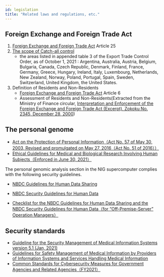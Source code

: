 ```yaml
---
id: legislation
title: "Related laws and regulations, etc."
---
```


## Foreign Exchange and Foreign Trade Act

1. [Foreign Exchange and Foreign Trade Act](https://elaws.e-gov.go.jp/document?lawid=324AC0000000228) Article 25
2. [The scope of Catch-all control](https://www.meti.go.jp/policy/anpo/anpo03.html)
    - the areas listed in appended table 3 of the Export Trade Control Order, as of October 1, 2021 : Argentina, Australia, Austria, Belgium, Bulgaria, Canada, Czech Republic, Denmark, Finland, France, Germany, Greece, Hungary, Ireland, Italy, Luxembourg, Netherlands, New Zealand, Norway, Poland, Portugal, Spain, Sweden, Switzerland, United Kingdom, the United States.
3. Definition of Residents and Non-Residents
    - [Foreign Exchange and Foreign Trade Act](https://elaws.e-gov.go.jp/document?lawid=324AC0000000228)  Article 6
    - Assessment of Residents and Non-Residents(Extracted from the Ministry of Finance circular, [Interpretation and Enforcement of the Foreign Exchange and Foreign Trade Act (Excerpt), Zokoku No. 2345, December 28, 2000](https://www.meti.go.jp/policy/anpo/law_document/tutatu/t02chukai/t02chukai_unyokaishaku.pdf)) 



## The personal genome


- [Act on the Protection of Personal Information（Act No. 57 of May 30, 2003, Revised and promulgated on May 27, 2016（Act No. 51 of 2016））](https://elaws.e-gov.go.jp/document?lawid=415AC0000000057)
- [Ethical Guidelines for Medical and Biological Research Involving Human Subjects（Enforced in June 30, 2021）](https://www.meti.go.jp/press/2020/03/20210323004/20210323004.html)


The personal genomic analysis section in the NIG supercomputer complies with the following security guidelines.

- [NBDC Guidelines for Human Data Sharing ](https://humandbs.biosciencedbc.jp/en/guidelines/data-sharing-guidelines)
- [NBDC Security Guidelines for Human Data](https://humandbs.biosciencedbc.jp/en/guidelines)


-  [Checklist for the NBDC Guidelines for Human Data Sharing and the NBDC Security Guidelines for Human Data（for “Off-Premise-Server” Operation Managers）](/pdf/security_checklist_for_dbcenters_2021706.pdf)


## Security standards


- [Guideline for the Security Management of Medical Information Systems version 5.1 (Jan, 2021)](https://www.mhlw.go.jp/stf/shingi/0000516275.html)
- [Guidelines for Safety Management of Medical Information by Providers of Information Systems and Services Handling Medical Information](https://www.meti.go.jp/policy/mono_info_service/healthcare/teikyoujigyousyagl.html)
- [Common Standards for Cybersecurity Measures for Government Agencies and Related Agencies（FY2021）](https://www.nisc.go.jp/eng/index.html)
